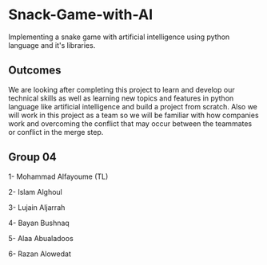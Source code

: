 # Snack-Game-with-AI
Implementing a snake game with artificial intelligence using python language and it's libraries.

## Outcomes
We are looking after completing this project to learn and develop our technical skills as well as learning new topics and features in python language like artificial intelligence and build a project from scratch. Also we will work in this project as a team so we will be familiar with how companies work and overcoming the conflict that may occur between the teammates or conflict in the merge step.

## Group 04
1- Mohammad Alfayoume (TL)

2- Islam Alghoul

3- Lujain Aljarrah

4- Bayan Bushnaq

5- Alaa Abualadoos

6- Razan Alowedat
